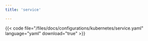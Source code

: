 ```yaml
---
title: 'service'

---
```


{{< code file="/files/docs/configurations/kubernetes/service.yaml" language="yaml" download="true" >}}
